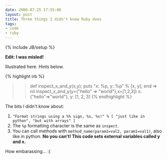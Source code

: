 ```yaml
---
date: 2008-07-25 17:55:00
layout: post
title: Three things I didn't know Ruby does
tags:
- code
- ruby
---
```

{% include JB/setup %}

**Edit: I was misled!**

Illustrated here. Hints below.

{% highlight irb %}
>> def inspect_x_and_y(x,y); puts "x: %p, y: %p" % [x, y]; end
=> nil
>> inspect_x_and_y(y={"hello" => "world"},x=[1,2,3])
x: {"hello"=>"world"}, y: [1, 2, 3]
{% endhighlight %}

The bits I didn't know about:

1. `"Format strings using a %% sign, %s, %s!" % [ "just like in python", "but
   with arrays" ]`
2. The `%p` formatting character is the same as `inspect`.
3. You can call methods with `method_name(param2=val2, param1=val1)`, also like
   in python. **No you can't! This code sets external variables called y and
   x.**

How embarassing... :(
